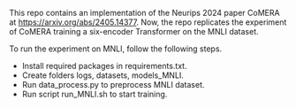 This repo contains an implementation of the Neurips 2024 paper CoMERA at https://arxiv.org/abs/2405.14377. Now, the repo replicates the experiment of CoMERA training a six-encoder Transformer on the MNLI dataset. 

To run the experiment on MNLI, follow the following steps. 
* Install required packages in requirements.txt.
* Create folders logs, datasets, models_MNLI.
* Run data_process.py to preprocess MNLI dataset.
* Run script run_MNLI.sh to start training.

